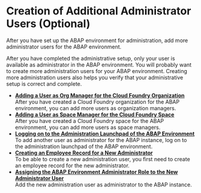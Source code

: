 <!-- loioced83807a6dc4e33a2cfcdce06e9f9f3 -->

# Creation of Additional Administrator Users \(Optional\)

After you have set up the ABAP environment for administration, add more administrator users for the ABAP environment.

After you have completed the administrative setup, only your user is available as administrator in the ABAP environment. You will probably want to create more administration users for your ABAP environment. Creating more administration users also helps you verify that your administrative setup is correct and complete.

-   **[Adding a User as Org Manager for the Cloud Foundry Organization](Adding_a_User_as_Org_Manager_for_the_Cloud_Foundry_Organization_57059dc.md "After you have created a Cloud Foundry organization for the ABAP environment, you can add more users as organization managers.")**  
After you have created a Cloud Foundry organization for the ABAP environment, you can add more users as organization managers.
-   **[Adding a User as Space Manager for the Cloud Foundry Space](Adding_a_User_as_Space_Manager_for_the_Cloud_Foundry_Space_02b8cd8.md "After you have created a Cloud Foundry space for the ABAP environment, you can add more users as space managers.")**  
After you have created a Cloud Foundry space for the ABAP environment, you can add more users as space managers.
-   **[Logging on to the Administration Launchpad of the ABAP Environment](Logging_on_to_the_Administration_Launchpad_of_the_ABAP_Environment_11e765e.md "To add another user as administrator for the ABAP instance, log on to the administration launchpad of the ABAP environment.")**  
To add another user as administrator for the ABAP instance, log on to the administration launchpad of the ABAP environment.
-   **[Creating an Employee Record for a New Administrator](Creating_an_Employee_Record_for_a_New_Administrator_7580525.md "To be able to create a new administration user, you first need to create an employee record for the new administrator.")**  
To be able to create a new administration user, you first need to create an employee record for the new administrator.
-   **[Assigning the ABAP Environment Administrator Role to the New Administrator User](Assigning_the_ABAP_Environment_Administrator_Role_to_the_New_Administrator_User_ad888b0.md "Add the new administration user as administrator to the ABAP instance.")**  
Add the new administration user as administrator to the ABAP instance.

